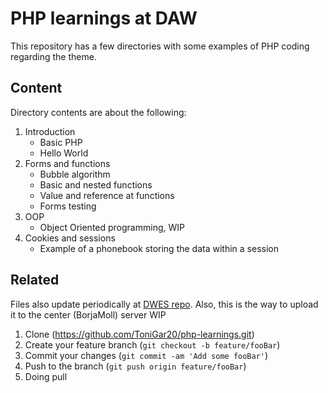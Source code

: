 # PHP learnings at DAW

This repository has a few directories with some examples of PHP coding regarding the theme.


## Content

Directory contents are about the following:

1. Introduction
    - Basic PHP 
    - Hello World
2. Forms and functions
    - Bubble algorithm 
    - Basic and nested functions
    - Value and reference at functions
    - Forms testing
3. OOP
    - Object Oriented programming, WIP
4. Cookies and sessions
    - Example of a phonebook storing the data within a session

## Related

Files also update periodically at [DWES repo](https://github.com/DAW-presencial/dwes_2021-ToniGar20). Also, this is the way to upload it to the center (BorjaMoll) server
WIP

1. Clone (<https://github.com/ToniGar20/php-learnings.git>)
2. Create your feature branch (`git checkout -b feature/fooBar`)
3. Commit your changes (`git commit -am 'Add some fooBar'`)
4. Push to the branch (`git push origin feature/fooBar`)
5. Doing pull
